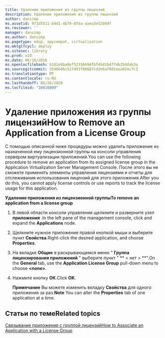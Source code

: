 ```yaml
---
title: Удаление приложения из группы лицензий
description: Удаление приложения из группы лицензий
author: dansimp
ms.assetid: 973dfb11-b4d1-4b79-8f6a-aaea3e52b04f
ms.reviewer: ''
manager: dansimp
ms.author: dansimp
ms.pagetype: mdop, appcompat, virtualization
ms.mktglfcycl: deploy
ms.sitesec: library
ms.prod: w10
ms.date: 06/16/2016
ms.openlocfilehash: b182e9ba8ef5233669dfbf45d1b4ff4b35ddab3a
ms.sourcegitcommit: 354664bc527d93f80687cd2eba70d1eea024c7c3
ms.translationtype: MT
ms.contentlocale: ru-RU
ms.lasthandoff: 06/26/2020
ms.locfileid: "10816809"
---
```

# <span data-ttu-id="31cdf-103">Удаление приложения из группы лицензий</span><span class="sxs-lookup"><span data-stu-id="31cdf-103">How to Remove an Application from a License Group</span></span>


<span data-ttu-id="31cdf-104">С помощью описанной ниже процедуры можно удалить приложение из назначенной ему лицензионной группы на консоли управления сервером виртуализации приложений.</span><span class="sxs-lookup"><span data-stu-id="31cdf-104">You can use the following procedure to remove an application from its assigned license group in the Application Virtualization Server Management Console.</span></span> <span data-ttu-id="31cdf-105">После этого вы не сможете применять элементы управления лицензиями и отчеты для отслеживания использования лицензий для этого приложения.</span><span class="sxs-lookup"><span data-stu-id="31cdf-105">After you do this, you cannot apply license controls or use reports to track the license usage for this application.</span></span>

**<span data-ttu-id="31cdf-106">Удаление приложения из лицензионной группы</span><span class="sxs-lookup"><span data-stu-id="31cdf-106">To remove an application from a license group</span></span>**

1.  <span data-ttu-id="31cdf-107">В левой области консоли управления щелкните и разверните узел **приложения** .</span><span class="sxs-lookup"><span data-stu-id="31cdf-107">In the left pane of the management console, click and expand the **Applications** node.</span></span>

2.  <span data-ttu-id="31cdf-108">Щелкните нужное приложение правой кнопкой мыши и выберите пункт **Свойства**.</span><span class="sxs-lookup"><span data-stu-id="31cdf-108">Right-click the desired application, and choose **Properties**.</span></span>

3.  <span data-ttu-id="31cdf-109">На вкладке **Общие** в раскрывающемся меню " **Группа лицензирования приложений** " выберите пункт " \*\* &lt; нет &gt; \*\*".</span><span class="sxs-lookup"><span data-stu-id="31cdf-109">On the **General** tab, use the **Application License Group** pull-down menu to choose **&lt;none&gt;**.</span></span>

4.  <span data-ttu-id="31cdf-110">Нажмите кнопку **ОК**.</span><span class="sxs-lookup"><span data-stu-id="31cdf-110">Click **OK**.</span></span>

    <span data-ttu-id="31cdf-111">**Примечание**  Вы можете изменить вкладку **Свойства** для одного приложения за раз.</span><span class="sxs-lookup"><span data-stu-id="31cdf-111">**Note** You can alter the **Properties** tab of one application at a time.</span></span>

     

## <span data-ttu-id="31cdf-112">Статьи по теме</span><span class="sxs-lookup"><span data-stu-id="31cdf-112">Related topics</span></span>


[<span data-ttu-id="31cdf-113">Связывание приложения с группой лицензий</span><span class="sxs-lookup"><span data-stu-id="31cdf-113">How to Associate an Application with a License Group</span></span>](how-to-associate-an-application-with-a-license-group.md)

 

 






